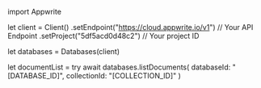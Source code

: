 import Appwrite

let client = Client()
    .setEndpoint("https://cloud.appwrite.io/v1") // Your API Endpoint
    .setProject("5df5acd0d48c2") // Your project ID

let databases = Databases(client)

let documentList = try await databases.listDocuments(
    databaseId: "[DATABASE_ID]",
    collectionId: "[COLLECTION_ID]"
)

